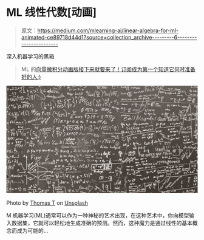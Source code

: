 # ML 线性代数[动画]

> 原文：<https://medium.com/mlearning-ai/linear-algebra-for-ml-animated-ce89718d44d1?source=collection_archive---------6----------------------->

深入机器学习的黑箱

> ML 的[向量微积分动画版接下来就要来了！订阅成为第一个知道它何时准备好的人:)](/intuition/vector-calculus-for-machine-learning-5d8842d8cd23)

![](img/4a5bb2088a7dda23527100661c626c1c.png)

Photo by [Thomas T](https://unsplash.com/es/@pyssling240?utm_source=medium&utm_medium=referral) on [Unsplash](https://unsplash.com?utm_source=medium&utm_medium=referral)

M 机器学习(ML)通常可以作为一种神秘的艺术出现，在这种艺术中，你向模型输入数据集，它就可以轻松地生成准确的预测。然而，这种魔力是通过线性的基本概念而成为可能的…